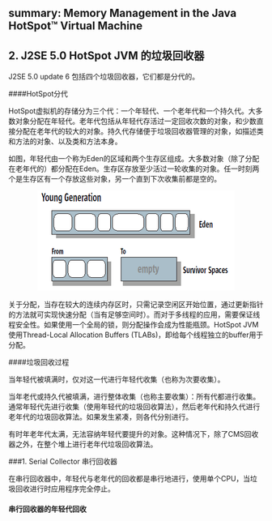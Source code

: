 ## summary: Memory Management in the Java HotSpot™ Virtual Machine
## 2. J2SE 5.0 HotSpot JVM 的垃圾回收器

J2SE 5.0 update 6 包括四个垃圾回收器，它们都是分代的。

####HotSpot分代

HotSpot虚拟机的存储分为三个代：一个年轻代、一个老年代和一个持久代。大多数对象分配在年轻代。老年代包括从年轻代存活过一定回收次数的对象，和少数直接分配在老年代的较大的对象。持久代存储便于垃圾回收器管理的对象，如描述类和方法的对象、以及类和方法本身。

如图，年轻代由一个称为Eden的区域和两个生存区组成。大多数对象（除了分配在老年代的）都分配在Eden。生存区存放至少活过一轮收集的对象。任一时刻两个是生存区有一个存放这些对象，另一个直到下次收集前都是空的。<center>![](yong.png)</center>

关于分配，当存在较大的连续内存区时，只需记录空闲区开始位置，通过更新指针的方法就可实现快速分配（当有足够空间时）。而对于多线程的应用，需要保证线程安全性。如果使用一个全局的锁，则分配操作会成为性能瓶颈。HotSpot JVM使用Thread-Local Allocation Buffers (TLABs)，即给每个线程独立的buffer用于分配。

####垃圾回收过程

当年轻代被填满时，仅对这一代进行年轻代收集（也称为次要收集）。

当年老代或持久代被填满，进行整体收集（也称主要收集）：所有代都进行收集。通常年轻代先进行收集（使用年轻代的垃圾回收算法），然后老年代和持久代进行老年代的垃圾回收算法。如果发生紧凑，则各代分别进行。

有时年老年代太满，无法容纳年轻代要提升的对象。这种情况下，除了CMS回收器之外，在整个堆上进行老年代垃圾回收算法。

###1. Serial Collector 串行回收器

在串行回收器中，年轻代与老年代的回收都是串行地进行，使用单个CPU，当垃圾回收进行时应用程序完全停止。

#### 串行回收器的年轻代回收


